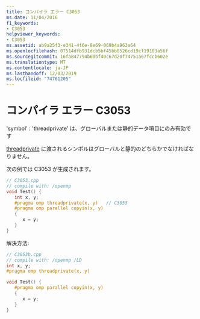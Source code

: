 ```yaml
---
title: コンパイラ エラー C3053
ms.date: 11/04/2016
f1_keywords:
- C3053
helpviewer_keywords:
- C3053
ms.assetid: ab9a25f3-e341-4f6e-8e69-069b4a963a64
ms.openlocfilehash: 07514dfb931dcb5bf45bb8526cd19cf19103a56f
ms.sourcegitcommit: 16fa847794b60bf40c67d20f74751a67fccb602e
ms.translationtype: MT
ms.contentlocale: ja-JP
ms.lasthandoff: 12/03/2019
ms.locfileid: "74761205"
---
```

# <a name="compiler-error-c3053"></a>コンパイラ エラー C3053

'symbol' : 'threadprivate' は、グローバルまたは静的データ項目にのみ有効です

[threadprivate](../../parallel/openmp/reference/threadprivate.md) に渡されるシンボルはグローバルと静的のどちらかでなければなりません。

次の例では C3053 が生成されます。

```cpp
// C3053.cpp
// compile with: /openmp
void Test() {
   int x, y;
   #pragma omp threadprivate(x, y)   // C3053
   #pragma omp parallel copyin(x, y)
   {
      x = y;
   }
}
```

解決方法:

```cpp
// C3053b.cpp
// compile with: /openmp /LD
int x, y;
#pragma omp threadprivate(x, y)

void Test() {
   #pragma omp parallel copyin(x, y)
   {
      x = y;
   }
}
```
